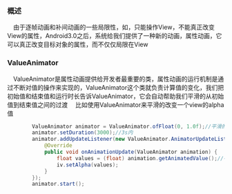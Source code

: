 ### 概述
　由于逐帧动画和补间动画的一些局限性，如，只能操作View，不能真正改变View的属性，Android3.0之后，系统给我们提供了一种新的动画，属性动画，它可以真正改变目标对象的属性，而不仅仅局限在View
 
### ValueAnimator
　ValueAnimator是属性动画提供给开发者最重要的类，属性动画的运行机制是通过不断对值的操作来实现的，ValueAnimator这个类就负责计算值的变化，我们把初始值和结束值和运行时长告诉ValueAnimator，它会自动帮助我们平滑的从初始值到结束值之间的过渡
　比如使用ValueAnimator来平滑的改变一个view的alpha值

``` java
        ValueAnimator animator = ValueAnimator.ofFloat(0, 1.0f);//平滑的从0变化到1
        animator.setDuration(3000);//3s内
        animator.addUpdateListener(new ValueAnimator.AnimatorUpdateListener() {
            @Override
            public void onAnimationUpdate(ValueAnimator animation) {
                float values = (float) animation.getAnimatedValue();//平滑变化过程中拿到值
                iv.setAlpha(values);
            }
        });
        animator.start();
```


 